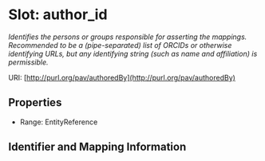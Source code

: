 # Slot: author_id
_Identifies the persons or groups responsible for asserting the mappings. Recommended to be a (pipe-separated) list of ORCIDs or otherwise identifying URLs, but any identifying string (such as name and affiliation) is permissible._


URI: [http://purl.org/pav/authoredBy](http://purl.org/pav/authoredBy)



<!-- no inheritance hierarchy -->


## Properties

 * Range: EntityReference



## Identifier and Mapping Information





